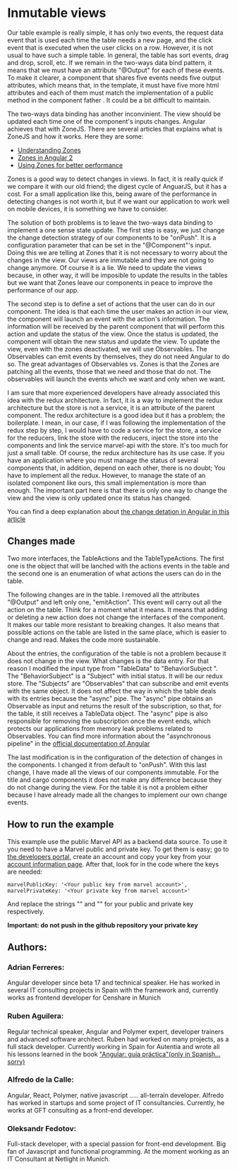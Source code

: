 # Inmutable views

Our table example is really simple, it has only two events, the request data event that is used each time the table needs a new page, and the click event that is executed when the user clicks on a row. However, it is not usual to have such a simple table. In general, the table has sort events, drag and drop, scroll, etc. If we remain in the two-ways data bind pattern, it means that we must have an attribute "@Output" for each of these events. To make it clearer, a component that shares five events needs five output attributes, which means that, in the template, it must have five more html attributes and each of them must match the implementation of a public method in the component father . It could be a bit difficult to maintain.

The two-ways data binding has another inconvinient. The view should be updated each time one of the component's inputs changes. Angular achieves that with ZoneJS. There are several articles that explains what is ZoneJS and how it works. Here they are some:

* [Understanding Zones](https://blog.thoughtram.io/angular/2016/01/22/understanding-zones.html)
* [Zones in Angular 2](https://blog.thoughtram.io/angular/2016/02/01/zones-in-angular-2.html)
* [Using Zones for better performance](https://blog.thoughtram.io/angular/2017/02/21/using-zones-in-angular-for-better-performance.html)

Zones is a good way to detect changes in views. In fact, it is really quick if we compare it with our old friend; the digest cycle of AnguarJS, but it has a cost. For a small application like this, being aware of the performance in detecting changes is not worth it, but if we want our application to work well on mobile devices, it is something we have to consider.

The solution of both problems is to leave the two-ways data binding to implement a one sense state update. The first step is easy, we just change the change detection strategy of our components to be "onPush". It is a configuration parameter that can be set in the "@Component"'s input. Doing this we are telling at Zones that it is not necessary to worry about the changes in the view. Our views are inmutable and they are not going to change anymore. Of course it is a lie. We need to update the views because, in other way, it will be imposible to update the results in the tables but we want that Zones leave our components in peace to improve the performance of our app.

The second step is to define a set of actions that the user can do in our component. The idea is that each time the user makes an action in our view, the component will launch an event with the action's information. The information will be received by the parent component that will perform this action and update the status of the view. Once the status is updated, the component will obtain the new status and update the view. To update the view, even with the zones deactivated, we will use Observables. The Observables can emit events by themselves, they do not need Angular to do so. The great advantages of Observables vs. Zones is that the Zones are patching all the events, those that we need and those that do not. The observables will launch the events which we want and only when we want. 

I am sure that more experienced developers have already associated this idea with the redux architecture. In fact, it is a way to implement the redux architecture but the store is not a service, it is an attribute of the parent component. The redux architecture is a good idea but it has a problem; the boilerplate. I mean, in our case, if I was following the implementation of the redux step by step, I would have to code a service for the store, a service for the reducers, link the store with the reducers, inject the store into the components and link the service marvel-api with the store. It's too much for just a small table. Of course, the redux architecture has its use case. If you have an application where you must manage the status of several components that, in addition, depend on each other, there is no doubt; You have to implement all the redux. However, to manage the state of an isolated component like ours, this small implementation is more than enough. The important part here is that there is only one way to change the view and the view is only updated once its status has changed.

You can find a deep explanation about [the change detation in Angular in this article](https://blog.thoughtram.io/angular/2016/02/22/angular-2-change-detection-explained.html)


 ## Changes made

Two more interfaces, the TableActions and the TableTypeActions. The first one is the object that will be lanched with the actions events in the table and the second one is an enumeration of what actions the users can do in the table. 

The following changes are in the table. I removed all the attributes "@Output" and left only one, "emitAction". This event will carry out all the action on the table. Think for a moment what it means. It means that adding or deleting a new action does not change the interfaces of the component. It makes our table more resistant to breaking changes. It also means that possible actions on the table are listed in the same place, which is easier to change and read. Makes the code more sustainable.

About the entries, the configuration of the table is not a problem because it does not change in the view. What changes is the data entry. For that reason I modified the input type from "TableData" to "BehaviorSubject <TableData>". The "BehaviorSubject" is a "Subject" with initial status. It will be our redux store. The "Subjects" are "Observables" that can subscribe and emit events with the same object. It does not affect the way in which the table deals with its entries because the "async" pipe. The "async" pipe obtains an Observable as input and returns the result of the subscription, so that, for the table, it still receives a TableData object. The "async" pipe is also responsible for removing the subscription once the event ends, which protects our applications from memory leak problems related to Observables. You can find more information about the "asynchronous pipeline" in the [official documentation of Angular](https://angular.io/api/common/AsyncPipe)

The last modification is in the configuration of the detection of changes in the components. I changed it from default to "onPush". With this last change, I have made all the views of our components immutable. For the title and cargo components it does not make any difference because they do not change during the view. For the table it is not a problem either because I have already made all the changes to implement our own change events.

## How to run the example
This example use the public Marvel API as a backend data source. To use it you need to have a Marvel public and private key. To get them is easy; go to [the developers portal](https://developer.marvel.com/), create an account and copy your key from your [account information page](https://developer.marvel.com/account). After that, look for in the code where the keys are needed:
```
marvelPublicKey: '<Your public key from marvel account>',
marvelPrivateKey: '<Your private key from marvel account>'
```
And replace the strings "<Your public key from marvel account>" and "<Your private key from marvel account>" for your public and private key respectively.

**Important: do not push in the github repository your private key**

 ## Authors:

 ### Adrian Ferreres:
 Angular developer since beta 17 and technical speaker. He has worked in several IT consulting projects in Spain with the framework and, currently works as frontend developer for Censhare in Munich

 ### Ruben Aguilera:
 Regular technical speaker, Angular and Polymer expert, developer trainers and advanced software architect. Ruben had worked on many projects, as a full stack developer. Currently working in Spain for Autentia and wrote all his lessons learned in the book ["Angular: guía práctica"(only in Spanish... sorry)](https://leanpub.com/angular-guia-practica)

### Alfredo de la Calle:
Angular, React, Polymer, native javascript ..... all-terrain developer. Alfredo has worked in startups and some project of IT consultancies.  Currently, he works at GFT consulting as a front-end developer.

### Oleksandr Fedotov:
Full-stack developer, with a special passion for front-end development. Big fan of Javascript and functional programming. At the moment working as an IT Consultant at Netlight in Munich.
